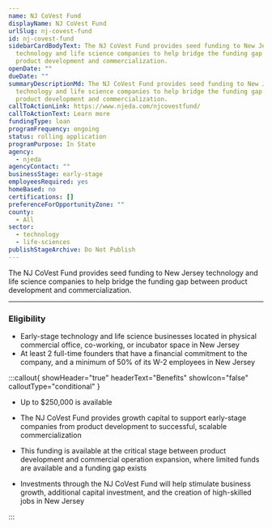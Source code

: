```yaml
---
name: NJ CoVest Fund
displayName: NJ CoVest Fund
urlSlug: nj-covest-fund
id: nj-covest-fund
sidebarCardBodyText: The NJ CoVest Fund provides seed funding to New Jersey
  technology and life science companies to help bridge the funding gap between
  product development and commercialization.
openDate: ""
dueDate: ""
summaryDescriptionMd: The NJ CoVest Fund provides seed funding to New Jersey
  technology and life science companies to help bridge the funding gap between
  product development and commercialization.
callToActionLink: https://www.njeda.com/njcovestfund/
callToActionText: Learn more
fundingType: loan
programFrequency: ongoing
status: rolling application
programPurpose: In State
agency:
  - njeda
agencyContact: ""
businessStage: early-stage
employeesRequired: yes
homeBased: no
certifications: []
preferenceForOpportunityZone: ""
county:
  - All
sector:
  - technology
  - life-sciences
publishStageArchive: Do Not Publish
---
```


The NJ CoVest Fund provides seed funding to New Jersey technology and life science companies to help bridge the funding gap between product development and commercialization.

---

### Eligibility

- Early-stage technology and life science businesses located in physical commercial office, co-working, or incubator space in New Jersey
- At least 2 full-time founders that have a financial commitment to the company, and a minimum of 50% of its W-2 employees in New Jersey

:::callout{ showHeader="true" headerText="Benefits" showIcon="false" calloutType="conditional" }

- Up to $250,000 is available

- The NJ CoVest Fund provides growth capital to support early-stage companies from product development to successful, scalable commercialization
- This funding is available at the critical stage between product development and commercial operation expansion, where limited funds are available and a funding gap exists
- Investments through the NJ CoVest Fund will help stimulate business growth, additional capital investment, and the creation of high-skilled jobs in New Jersey

:::
